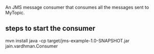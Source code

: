 An JMS message consumer that consumes all the messages sent to MyTopic.
## steps to start the consumer

mvn install
java -cp target/jms-example-1.0-SNAPSHOT.jar jain.vardhman.Consumer


